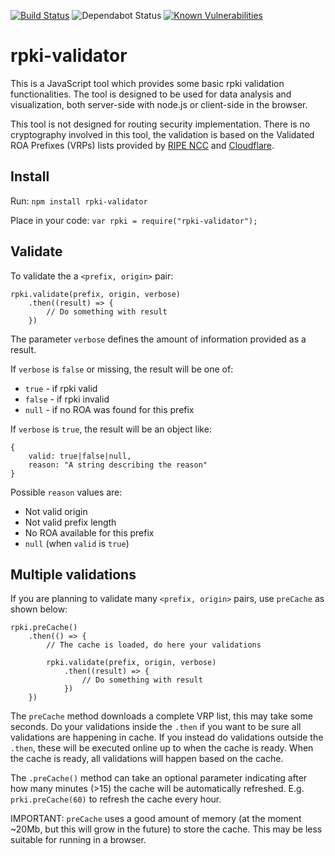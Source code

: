 [![Build Status](https://api.travis-ci.com/massimocandela/rpki-validator.svg)](https://travis-ci.com/massimocandela/rpki-validator)
![Dependabot Status](https://badgen.net/dependabot/massimocandela/rpki-validator/?icon=dependabot)
[![Known Vulnerabilities](https://snyk.io/test/github/massimocandela/rpki-validator/badge.svg?targetFile=package.json)](https://snyk.io/test/github/massimocandela/rpki-validator?targetFile=package.json)

# rpki-validator

This is a JavaScript tool which provides some basic rpki validation functionalities.
The tool is designed to be used for data analysis and visualization, both server-side with node.js or client-side in the browser.

This tool is not designed for routing security implementation.
There is no cryptography involved in this tool, the validation is based on the Validated ROA Prefixes (VRPs) lists provided by [RIPE NCC](https://www.ripe.net) and [Cloudflare](https://cloudflare.com).

## Install
Run: 
`npm install rpki-validator`

Place in your code: `var rpki = require("rpki-validator");`

## Validate

To validate the a `<prefix, origin>` pair:

```
rpki.validate(prefix, origin, verbose)
    .then((result) => {
        // Do something with result
    })
```

The parameter `verbose` defines the amount of information provided as a result.

If `verbose` is `false` or missing, the result will be one of:
* `true` - if rpki valid
* `false` - if rpki invalid
* `null` - if no ROA was found for this prefix


If `verbose` is `true`, the result will be an object like:

```
{
    valid: true|false|null,
    reason: "A string describing the reason"
}
```

Possible `reason` values are:
* Not valid origin
* Not valid prefix length
* No ROA available for this prefix
* `null` (when `valid` is `true`)


## Multiple validations

If you are planning to validate many `<prefix, origin>` pairs, use `preCache` as shown below:

```
rpki.preCache()
    .then(() => {
        // The cache is loaded, do here your validations

        rpki.validate(prefix, origin, verbose)
            .then((result) => {
                // Do something with result
            })
    })

```

The `preCache` method downloads a complete VRP list, this may take some seconds. Do your validations inside the `.then` if you want to be sure all validations are happening in cache.
If you instead do validations outside the `.then`, these will be executed online up to when the cache is ready. When the cache is ready, all validations will happen based on the cache.

The `.preCache()` method can take an optional parameter indicating after how many minutes (>15) the cache will be automatically refreshed. E.g. `prki.preCache(60)` to refresh the cache every hour.

IMPORTANT: `preCache` uses a good amount of memory (at the moment ~20Mb, but this will grow in the future) to store the cache. This may be less suitable for running in a browser.
